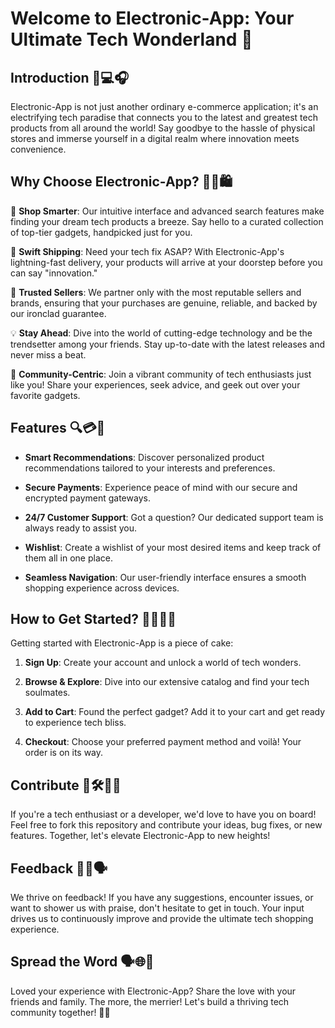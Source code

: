 # Welcome to Electronic-App: Your Ultimate Tech Wonderland 🚀

## Introduction 📱💻🎧

Electronic-App is not just another ordinary e-commerce application; it's an electrifying tech paradise that connects you to the latest and greatest tech products from all around the world! Say goodbye to the hassle of physical stores and immerse yourself in a digital realm where innovation meets convenience.

## Why Choose Electronic-App? 🤔💡🛍️

🛒 **Shop Smarter**: Our intuitive interface and advanced search features make finding your dream tech products a breeze. Say hello to a curated collection of top-tier gadgets, handpicked just for you.

🚚 **Swift Shipping**: Need your tech fix ASAP? With Electronic-App's lightning-fast delivery, your products will arrive at your doorstep before you can say "innovation."

🤝 **Trusted Sellers**: We partner only with the most reputable sellers and brands, ensuring that your purchases are genuine, reliable, and backed by our ironclad guarantee.

💡 **Stay Ahead**: Dive into the world of cutting-edge technology and be the trendsetter among your friends. Stay up-to-date with the latest releases and never miss a beat.

💬 **Community-Centric**: Join a vibrant community of tech enthusiasts just like you! Share your experiences, seek advice, and geek out over your favorite gadgets.

## Features 🔍💳🎁

- **Smart Recommendations**: Discover personalized product recommendations tailored to your interests and preferences.

- **Secure Payments**: Experience peace of mind with our secure and encrypted payment gateways.

- **24/7 Customer Support**: Got a question? Our dedicated support team is always ready to assist you.

- **Wishlist**: Create a wishlist of your most desired items and keep track of them all in one place.

- **Seamless Navigation**: Our user-friendly interface ensures a smooth shopping experience across devices.

## How to Get Started? 🚀🔧👩‍💻

Getting started with Electronic-App is a piece of cake:

1. **Sign Up**: Create your account and unlock a world of tech wonders.

2. **Browse & Explore**: Dive into our extensive catalog and find your tech soulmates.

3. **Add to Cart**: Found the perfect gadget? Add it to your cart and get ready to experience tech bliss.

4. **Checkout**: Choose your preferred payment method and voilà! Your order is on its way.

## Contribute 🌟🛠️👨‍💻

If you're a tech enthusiast or a developer, we'd love to have you on board! Feel free to fork this repository and contribute your ideas, bug fixes, or new features. Together, let's elevate Electronic-App to new heights!

## Feedback 📝🤝🗣️

We thrive on feedback! If you have any suggestions, encounter issues, or want to shower us with praise, don't hesitate to get in touch. Your input drives us to continuously improve and provide the ultimate tech shopping experience.

## Spread the Word 🗣️🌐💌

Loved your experience with Electronic-App? Share the love with your friends and family. The more, the merrier! Let's build a thriving tech community together! 🎉🤗

